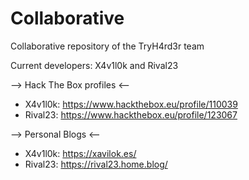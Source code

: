 # Collaborative
Collaborative repository of the TryH4rd3r team

Current developers: X4v1l0k and Rival23


--> Hack The Box profiles <--
- X4v1l0k: https://www.hackthebox.eu/profile/110039
- Rival23: https://www.hackthebox.eu/profile/123067


--> Personal Blogs <--
- X4v1l0k: https://xavilok.es/
- Rival23: https://rival23.home.blog/
